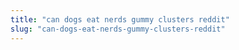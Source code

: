 ```yaml
---
title: "can dogs eat nerds gummy clusters reddit"
slug: "can-dogs-eat-nerds-gummy-clusters-reddit"
---
```


